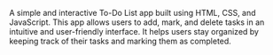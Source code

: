 A simple and interactive To-Do List app built using HTML, CSS, and JavaScript. This app allows users to add, mark, and delete tasks in an intuitive and user-friendly interface. It helps users stay organized by keeping track of their tasks and marking them as completed.

